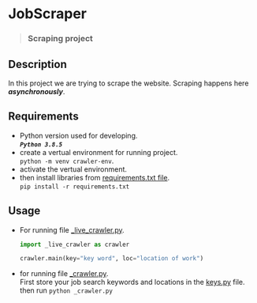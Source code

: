 # JobScraper
> ### Scraping project

## Description

In this project we are trying to scrape the website. Scraping happens here ***asynchronously***.

## Requirements

- Python version used for developing.  
***```Python 3.8.5```***
- create a vertual environment for running project.  
```python -m venv crawler-env```.  
- activate the vertual environment.
- then install libraries from [requirements.txt file](https://github.com/raita0100/JobScraper/blob/master/backend/requirements.txt).  
```pip install -r requirements.txt```  

## Usage  

- For running file [_live_crawler.py](https://github.com/raita0100/JobScraper/blob/master/backend/_live_crawler.py).  
  ```python
  import _live_crawler as crawler
  
  crawler.main(key="key word", loc="location of work")
  
  ```  
  
- for running file [_crawler.py](https://github.com/raita0100/JobScraper/blob/master/backend/_crawler.py).  
  First store your job search keywords and locations in the [keys.py](https://github.com/raita0100/JobScraper/blob/master/backend/keys.py) file.  
  then run ``` python _crawler.py ```
  

